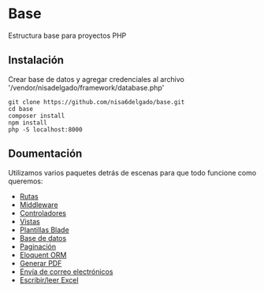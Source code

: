 # Base
Estructura base para proyectos PHP

## Instalación
Crear base de datos y agregar credenciales al archivo '/vendor/nisadelgado/framework/database.php'
~~~
git clone https://github.com/nisa6delgado/base.git
cd base
composer install
npm install
php -S localhost:8000
~~~

## Doumentación
Utilizamos varios paquetes detrás de escenas para que todo funcione como queremos:

- [Rutas](https://laravel.com/docs/8.x/routing)
- [Middleware](https://laravel.com/docs/8.x/middleware)
- [Controladores](https://laravel.com/docs/8.x/controllers)
- [Vistas](https://laravel.com/docs/8.x/views)
- [Plantillas Blade](https://laravel.com/docs/8.x/blade)
- [Base de datos](https://laravel.com/docs/8.x/database)
- [Paginación](https://laravel.com/docs/8.x/pagination)
- [Eloquent ORM](https://laravel.com/docs/8.x/eloquent)
- [Generar PDF](https://github.com/dompdf/dompdf)
- [Envía de correo electrónicos](https://github.com/PHPMailer/PHPMailer)
- [Escribir/leer Excel](https://phpspreadsheet.readthedocs.io/en/latest/)
